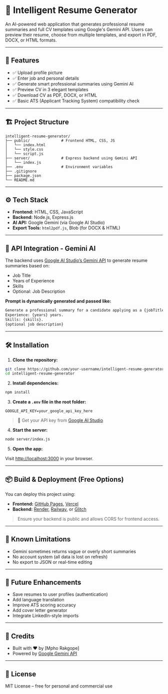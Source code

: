 
# 🧠 Intelligent Resume Generator

An AI-powered web application that generates professional resume summaries and full CV templates using Google's Gemini API. Users can preview their resume, choose from multiple templates, and export in PDF, DOCX, or HTML formats.

---

## 🚀 Features

- ✅ Upload profile picture
- ✅ Enter job and personal details
- ✅ Generate smart professional summaries using Gemini AI
- ✅ Preview CV in 3 elegant templates
- ✅ Download CV as PDF, DOCX, or HTML
- ✅ Basic ATS (Applicant Tracking System) compatibility check

---

## 🏗️ Project Structure

```
intelligent-resume-generator/
├── public/              # Frontend HTML, CSS, JS
│   └── index.html
│   └── style.css
│   └── script.js
├── server/              # Express backend using Gemini API
│   └── index.js
├── .env                 # Environment variables
├── .gitignore
├── package.json
└── README.md
```

---

## ⚙️ Tech Stack

- **Frontend:** HTML, CSS, JavaScript
- **Backend:** Node.js, Express.js
- **AI API:** Google Gemini (via Google AI Studio)
- **Export Tools:** `html2pdf.js`, Blob (for DOCX & HTML)

---

## 🔌 API Integration - Gemini AI

The backend uses [Google AI Studio’s Gemini API](https://makersuite.google.com/app) to generate resume summaries based on:

- Job Title
- Years of Experience
- Skills
- Optional: Job Description

**Prompt is dynamically generated and passed like:**

```txt
Generate a professional summary for a candidate applying as a {jobTitle}.
Experience: {years} years.
Skills: {skills}.
{optional job description}
```

---

## 🛠️ Installation

1. **Clone the repository:**

```bash
git clone https://github.com/your-username/intelligent-resume-generator.git
cd intelligent-resume-generator
```

2. **Install dependencies:**

```bash
npm install
```

3. **Create a `.env` file in the root folder:**

```env
GOOGLE_API_KEY=your_google_api_key_here
```

> 🔑 Get your API key from [Google AI Studio](https://makersuite.google.com/app)

4. **Start the server:**

```bash
node server/index.js
```

5. **Open the app:**

Visit [http://localhost:3000](http://localhost:3000) in your browser.

---

## 📦 Build & Deployment (Free Options)

You can deploy this project using:

- **Frontend:** [GitHub Pages](https://pages.github.com/), [Vercel](https://vercel.com/)
- **Backend:** [Render](https://render.com/), [Railway](https://railway.app/), or [Glitch](https://glitch.com/)

> Ensure your backend is public and allows CORS for frontend access.

---

## 🚧 Known Limitations

- Gemini sometimes returns vague or overly short summaries
- No account system (all data is lost on refresh)
- No export to JSON or real-time editing

---

## 🌱 Future Enhancements

- Save resumes to user profiles (authentication)
- Add language translation
- Improve ATS scoring accuracy
- Add cover letter generator
- Integrate LinkedIn-style imports

---

## 🧠 Credits

- Built with ❤️ by [Mpho Rakgope]
- Powered by [Google Gemini API](https://ai.google.dev/)

---

## 📜 License

MIT License – free for personal and commercial use
